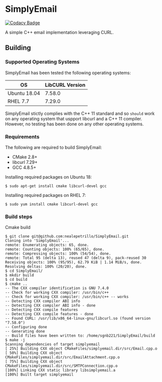# SimplyEmail
[![Codacy Badge](https://api.codacy.com/project/badge/Grade/ee40293144e94e879770c6038540808e)](https://www.codacy.com/manual/nealepetrillo/SimplyEmail?utm_source=github.com&amp;utm_medium=referral&amp;utm_content=nealepetrillo/SimplyEmail&amp;utm_campaign=Badge_Grade)

A simple C++ email implementation leveraging CURL. 

## Building

### Supported Operating Systems
SimplyEmail has been tested the following operating systems:

| OS           | LibCURL Version |
| ------------ | --------------- |
| Ubuntu 18.04 | 7.58.0          |
| RHEL 7.7     | 7.29.0          |

SimplyEmail stictly complies with the C++ 11 standard and so `should` work on any operating system that uspport libcurl and a C++ 11 compiler. However, no testing has been done on any other operating systems. 

### Requirements
The following are required to build SimplyEmail:
-   CMake 2.8+
-   libcurl 7.29+
-   GCC 4.8.5+
 
Installing required packages on Ubuntu 18:
```ShellSession
$ sudo apt-get install cmake libcurl-devel gcc
```

Installing required packages on RHEL 7:
```ShellSession
$ sudo yum install cmake libcurl-devel gcc
```

### Build steps
Cmake build
```ShellSession
$ git clone git@github.com:nealepetrillo/SimplyEmail.git
Cloning into 'SimplyEmail'...
remote: Enumerating objects: 65, done.
remote: Counting objects: 100% (65/65), done.
remote: Compressing objects: 100% (54/54), done.
remote: Total 95 (delta 13), reused 47 (delta 9), pack-reused 30
Receiving objects: 100% (95/95), 62.79 KiB | 1.14 MiB/s, done.
Resolving deltas: 100% (20/20), done.
$ cd SimplyEmail/
$ mkdir build
$ cd build
$ cmake ..
-- The CXX compiler identification is GNU 7.4.0
-- Check for working CXX compiler: /usr/bin/c++
-- Check for working CXX compiler: /usr/bin/c++ -- works
-- Detecting CXX compiler ABI info
-- Detecting CXX compiler ABI info - done
-- Detecting CXX compile features
-- Detecting CXX compile features - done
-- Found CURL: /usr/lib/x86_64-linux-gnu/libcurl.so (found version "7.58.0")
-- Configuring done
-- Generating done
-- Build files have been written to: /home/sgnb221/SimplyEmail/build
$ make -j
Scanning dependencies of target simplyemail
[ 25%] Building CXX object CMakeFiles/simplyemail.dir/src/Email.cpp.o
[ 50%] Building CXX object CMakeFiles/simplyemail.dir/src/EmailAttachment.cpp.o
[ 75%] Building CXX object CMakeFiles/simplyemail.dir/src/SMTPConnection.cpp.o
[100%] Linking CXX static library libsimplyemail.a
[100%] Built target simplyemail
```
